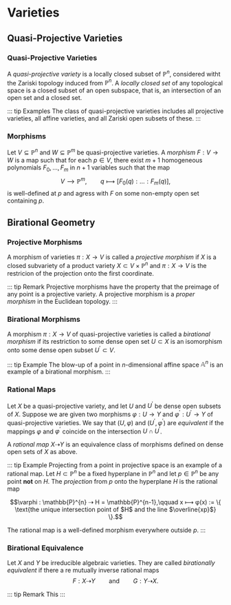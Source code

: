# Varieties

## Quasi-Projective Varieties

### Quasi-Projective Varieties

A _quasi-projective variety_ is a locally closed subset of $\mathbb{P}^{n}$, considered witht the Zariski topology induced from $\mathbb{P}^{n}$. A _locally closed set_ of any topological space is a closed subset of an open subspace, that is, an intersection of an open set and a closed set.

:::  tip Examples
The class of quasi-projective varieties includes all projective varieties, all affine varieties, and all Zariski open subsets of these.
:::

### Morphisms

Let $V \subseteq \mathbb{P}^{n}$ and $W \subseteq \mathbb{P}^{m}$ be quasi-projective varieties. A _morphism_ $F: V \rightarrow W$ is a map such that for each $p \in V$, there exist $m+1$ homogeneous polynomials $F_{0},\ldots, F_{m}$ in $n+1$ variables such that the map
$$ V ⟶ \mathbb{P}^{m},\qquad q ⟼ [F_{0}(q): \ldots : F_{m}(q)],$$
is well-defined at $p$ and agress with $F$ on some non-empty open set containing $p$.

## Birational Geometry

### Projective Morphisms

A morphism of varieties $\pi : X \rightarrow V$ is called a _projective morphism_ if $X$ is a closed subvariety of a product variety $X \subset V \times \mathbb{P}^{n}$ and $\pi : X \rightarrow V$ is the restricion of the projection onto the first coordinate.

::: tip Remark
Projective morphisms have the property that the preimage of any point is a projective variety. A projective morphism is a _proper morphism_ in the Euclidean topology.
:::

### Birational Morphisms

A morphism $\pi : X \rightarrow V$ of quasi-projective varieties is called a _birational morphism_ if its restriction to some dense open set $U \subset X$ is an isomorphism onto some dense open subset $U^{\prime} \subset V$.

::: tip Example
The blow-up of a point in $n$-dimensional affine space $\mathbb{A}^{n}$ is an example of a birational morphism.
:::

### Rational Maps

Let $X$ be a quasi-projective variety, and let $U$ and $U^{\prime}$ be dense open subsets of $X$. Suppose we are given two morphisms $\varphi : U \rightarrow Y$ and $\varphi^{\prime} : U^{\prime} \rightarrow Y$ of quasi-projective varieties. We say that $(U,\varphi)$ and $(U^{\prime}, \varphi^{\prime})$ are _equivalent_ if the mappings $\varphi$ and $\varphi^{\prime}$ coincide on the intersection $U \cap U^{\prime}$.

A _rational map_ $X ⇢ Y$ is an equivalence class of morphisms defined on dense open sets of $X$ as above.

::: tip Example
Projecting from a point in projective space is an example of a rational map. Let $H \subset \mathbb{P}^{n}$ be a fixed hyperplane in $\mathbb{P}^{n}$ and let $p \in \mathbb{P}^{n}$ be any point **not** on $H$. The _projection_ from $p$ onto the hyperplane $H$ is the rational map

$$\varphi : \mathbb{P}^{n} ⇢ H = \mathbb{P}^{n-1},\qquad x ⟼ φ(x) := \{ \text{the unique intersection point of $H$ and the line $\overline{xp}$} \}.$$

The rational map is a well-defined morphism everywhere outside $p$.
:::

### Birational Equivalence

Let $X$ and $Y$ be irreducible algebraic varieties. They are called _birationally equivalent_ if there a re mutually inverse rational maps
$$ F: X ⇢ Y\qquad \text{and} \qquad G: Y ⇢ X.$$

::: tip Remark
This 
:::
